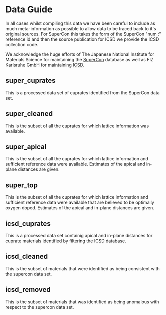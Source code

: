 # Data Guide

In all cases whilst compiling this data we have been careful to include as much meta-information as possible to allow data to be traced back to it's original sources. For SuperCon this takes the form of the SuperCon "num :" reference id and then the source publication for ICSD we provide the ICSD collection code.

We acknowledge the huge efforts of The Japanese National Institute for Materials Science for maintaining the [SuperCon](https://supercon.nims.go.jp/index_en.html) database as well as FIZ Karlsruhe GmbH for maintaining [ICSD](https://www.fiz-karlsruhe.de/en/produkte-und-dienstleistungen/inorganic-crystal-structure-database-icsd). 

## super_cuprates

This is a processed data set of cuprates identified from the SuperCon data set.

## super_cleaned

This is the subset of all the cuprates for which lattice information was available.

## super_apical

This is the subset of all the cuprates for which lattice information and sufficient reference data were available. Estimates of the apical and in-plane distances are given.

## super_top

This is the subset of all the cuprates for which lattice information and sufficient reference data were available that are believed to be optimally oxygen doped. Estimates of the apical and in-plane distances are given.

## icsd_cuprates

This is a processed data set containig apical and in-plane distances for cuprate materials identified by filtering the ICSD database.

## icsd_cleaned

This is the subset of materials that were identified as being consistent with the supercon data set.

## icsd_removed

This is the subset of materials that was identified as being anomalous with respect to the supercon data set.

